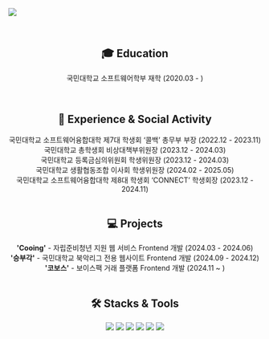 <p>
  <img src="https://capsule-render.vercel.app/api?type=slice&text=Chanwoo&color=93acff&fontAlign=50&fontColor=FFFFFF&animation=fadeIn&fontSize=61" />
</p>

<br/>

<h2 align="center">🎓 Education</h2>

<p align="center">국민대학교 소프트웨어학부 재학 (2020.03 - )</p>

<br/>

<h2 align="center">🏫 Experience & Social Activity</h2>

<div align="center">국민대학교 소프트웨어융합대학 제7대 학생회 ‘콜백’ 총무부 부장 (2022.12 - 2023.11)</div>
<div align="center">국민대학교 총학생회 비상대책부위원장 (2023.12 - 2024.03)</div>
<div align="center">국민대학교 등록금심의위원회 학생위원장 (2023.12 - 2024.03)</div>
<div align="center">국민대학교 생활협동조합 이사회 학생위원장 (2024.02 - 2025.05)</div>
<div align="center">국민대학교 소프트웨어융합대학 제8대 학생회 ‘CONNECT’ 학생회장 (2023.12 - 2024.11)</div>

<br/>

<h2 align="center">💻 Projects</h2>

<div align="center"><b>'Cooing'</b> - 자립준비청년 지원 웹 서비스 Frontend 개발 (2024.03 - 2024.06)</div>
<div align="center"><b>'승부각'</b> - 국민대학교 북악리그 전용 웹사이트 Frontend 개발 (2024.09 - 2024.12)</div>
<div align="center"><b>'코보스'</b> - 보이스팩 거래 플랫폼 Frontend 개발 (2024.11 ~ )</div>

<br/>

<h2 align="center">🛠️ Stacks & Tools</h2>

<p align="center">
  <img src="https://img.shields.io/badge/JavaScript-F7DF1E?style=for-the-badge&logo=javascript&logoColor=white"/>
  <img src="https://img.shields.io/badge/TypeScript-3178C6?style=for-the-badge&logo=typescript&logoColor=white"/>
  <img src="https://img.shields.io/badge/React-61DAFB?style=for-the-badge&logo=react&logoColor=black"/>
  <img src="https://img.shields.io/badge/Tailwind%20CSS-06B6D4?style=for-the-badge&logo=tailwindcss&logoColor=white"/>
  <img src="https://img.shields.io/badge/Node.js-339933?style=for-the-badge&logo=node.js&logoColor=white"/>
  <img src="https://img.shields.io/badge/Figma-F24E1E?style=for-the-badge&logo=figma&logoColor=white"/>
</p>
